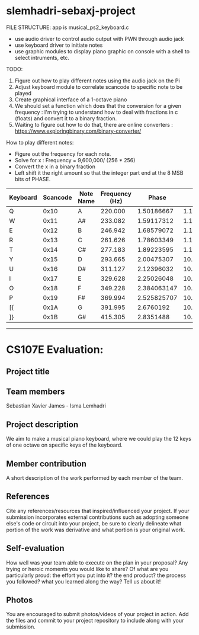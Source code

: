 # slemhadri-sebaxj-project

FILE STRUCTURE: app is musical_ps2_keyboard.c
 - use audio driver to control audio output with PWN through audio jack
 - use keyboard driver to initiate notes
 - use graphic modules to display piano graphic on console with a shell to select intruments, etc. 

TODO:

1) Figure out how to play different notes using the audio jack on the Pi
2) Adjust keyboard module to correlate scancode to specific note to be played
3) Create graphical interface of a 1-octave piano
4) We should set a function which does that the conversion for a given frequency : 
I'm trying to understand how to deal with fractions in c (floats) and convert it to a binary fraction. 
5) Waiting to figure out how to do that, there are online converters : https://www.exploringbinary.com/binary-converter/

How to play different notes: 
- Figure out the frequency for each note. 
- Solve for x : Frequency = 9,600,000/ (256 * 256) 
- Convert the x in a binary fraction 
- Left shift it the right amount so that the integer part end at the 8 MSB bits of PHASE. 

| Keyboard | Scancode | Note Name | Frequency (Hz) | Phase       | Phase as Binary Function    |
|----------|----------|-----------|----------------|-------------|-----------------------------|
| Q        | 0x10     | A         | 220.000        | 1.50186667  | 1.100000000111101001010101  |
| W        | 0x11     | A#        | 233.082        | 1.59117312  | 1.100101110101011100011111  |
| E        | 0x12     | B         | 246.942        | 1.68579072  | 1.101011111000111111111011  |
| R        | 0x13     | C         | 261.626        | 1.78603349  | 1.110010010011100101111101  |
| T        | 0x14     | C#        | 277.183        | 1.89223595  | 1.111001000110100110010011  |
| Y        | 0x15     | D         | 293.665        | 2.00475307  | 10.000000010011011101111111 |
| U        | 0x16     | D#        | 311.127        | 2.12396032  | 10.000111111011101111011101 |
| I        | 0x17     | E         | 329.628        | 2.25026048  | 10.010000000001000100010010 |
| O        | 0x18     | F         | 349.228        | 2.384063147 | 10.011000100101000111110110 |
| P        | 0x19     | F#        | 369.994        | 2.525825707 | 10.100001101001110010000011 |
| [{       | 0x1A     | G         | 391.995        | 2.6760192   | 10.101011010000111110011000 |
| ]}       | 0x1B     | G#        | 415.305        | 2.8351488   | 10.110101011100110001001111 |

*********************************

# CS107E Evaluation:

## Project title

## Team members
Sebastian Xavier James - Isma Lemhadri 

## Project description
We aim to make a musical piano keyboard, where we could play the 12 keys of one octave on specific keys of the keyboard. 

## Member contribution
A short description of the work performed by each member of the team.

## References
Cite any references/resources that inspired/influenced your project. If your submission incorporates external contributions such as adopting someone else's code or circuit into your project, be sure to clearly delineate what portion of the work was derivative and what portion is your original work.

## Self-evaluation
How well was your team able to execute on the plan in your proposal?  Any trying or heroic moments you would like to share? Of what are you particularly proud: the effort you put into it? the end product? the process you followed? what you learned along the way? Tell us about it!

## Photos
You are encouraged to submit photos/videos of your project in action. Add the files and commit to your project repository to include along with your submission.
